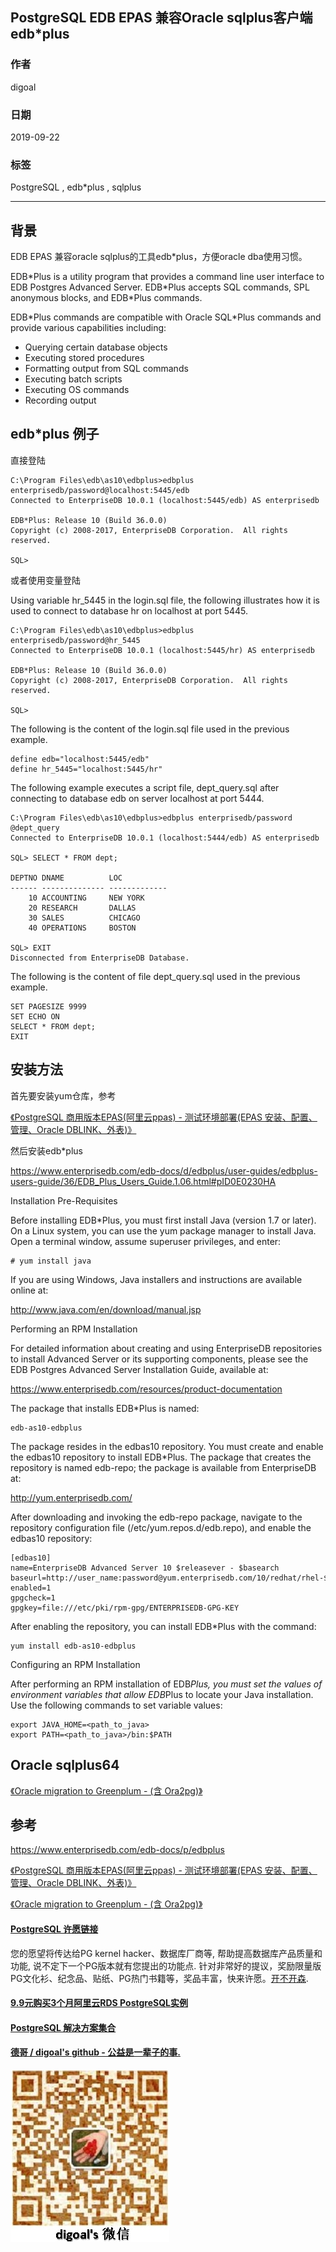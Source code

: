 ## PostgreSQL EDB EPAS 兼容Oracle sqlplus客户端edb\*plus   
                                         
### 作者                                         
digoal                                         
                                         
### 日期                                         
2019-09-22                                        
                                         
### 标签                                         
PostgreSQL , edb\*plus , sqlplus      
                                         
----                                         
                                         
## 背景      
EDB EPAS 兼容oracle sqlplus的工具edb*plus，方便oracle dba使用习惯。    
  
EDB\*Plus is a utility program that provides a command line user interface to EDB Postgres Advanced Server. EDB\*Plus accepts SQL commands, SPL anonymous blocks, and EDB\*Plus commands.  
  
EDB\*Plus commands are compatible with Oracle SQL\*Plus commands and provide various capabilities including:  
  
- Querying certain database objects  
- Executing stored procedures  
- Formatting output from SQL commands  
- Executing batch scripts  
- Executing OS commands  
- Recording output  
  
## edb\*plus 例子  
直接登陆  
  
```  
C:\Program Files\edb\as10\edbplus>edbplus enterprisedb/password@localhost:5445/edb  
Connected to EnterpriseDB 10.0.1 (localhost:5445/edb) AS enterprisedb  
   
EDB*Plus: Release 10 (Build 36.0.0)  
Copyright (c) 2008-2017, EnterpriseDB Corporation.  All rights reserved.  
   
SQL>   
```  
  
或者使用变量登陆  
  
Using variable hr_5445 in the login.sql file, the following illustrates how it is used to connect to database hr on localhost at port 5445.  
  
```  
C:\Program Files\edb\as10\edbplus>edbplus enterprisedb/password@hr_5445  
Connected to EnterpriseDB 10.0.1 (localhost:5445/hr) AS enterprisedb  
   
EDB*Plus: Release 10 (Build 36.0.0)  
Copyright (c) 2008-2017, EnterpriseDB Corporation.  All rights reserved.  
   
SQL>  
```  
  
  
The following is the content of the login.sql file used in the previous example.  
  
```  
define edb="localhost:5445/edb"  
define hr_5445="localhost:5445/hr"  
```  
  
The following example executes a script file, dept_query.sql after connecting to database edb on server localhost at port 5444.  
  
```  
C:\Program Files\edb\as10\edbplus>edbplus enterprisedb/password @dept_query  
Connected to EnterpriseDB 10.0.1 (localhost:5444/edb) AS enterprisedb  
   
SQL> SELECT * FROM dept;  
   
DEPTNO DNAME          LOC  
------ -------------- -------------  
    10 ACCOUNTING     NEW YORK  
    20 RESEARCH       DALLAS  
    30 SALES          CHICAGO  
    40 OPERATIONS     BOSTON  
   
SQL> EXIT  
Disconnected from EnterpriseDB Database.   
```  
  
The following is the content of file dept_query.sql used in the previous example.  
  
```  
SET PAGESIZE 9999  
SET ECHO ON  
SELECT * FROM dept;  
EXIT  
```  
  
## 安装方法
  
首先要安装yum仓库，参考  
  
[《PostgreSQL 商用版本EPAS(阿里云ppas) - 测试环境部署(EPAS 安装、配置、管理、Oracle DBLINK、外表)》](../201801/20180119_01.md)    
  
然后安装edb\*plus  
  
https://www.enterprisedb.com/edb-docs/d/edbplus/user-guides/edbplus-users-guide/36/EDB_Plus_Users_Guide.1.06.html#pID0E0230HA  
  
Installation Pre-Requisites  
  
Before installing EDB\*Plus, you must first install Java (version 1.7 or later). On a Linux system, you can use the yum package manager to install Java. Open a terminal window, assume superuser privileges, and enter:  
  
```  
# yum install java  
```  
  
If you are using Windows, Java installers and instructions are available online at:  
  
http://www.java.com/en/download/manual.jsp  
  
Performing an RPM Installation  
  
For detailed information about creating and using EnterpriseDB repositories to install Advanced Server or its supporting components, please see the EDB Postgres Advanced Server Installation Guide, available at:  
  
https://www.enterprisedb.com/resources/product-documentation  
  
The package that installs EDB*Plus is named:  
  
```  
edb-as10-edbplus  
```  
  
The package resides in the edbas10 repository. You must create and enable the edbas10 repository to install EDB*Plus. The package that creates the repository is named edb-repo; the package is available from EnterpriseDB at:  
  
http://yum.enterprisedb.com/  
  
After downloading and invoking the edb-repo package, navigate to the repository configuration file (/etc/yum.repos.d/edb.repo), and enable the edbas10 repository:  
  
```  
[edbas10]  
name=EnterpriseDB Advanced Server 10 $releasever - $basearch  
baseurl=http://user_name:password@yum.enterprisedb.com/10/redhat/rhel-$releasever-$basearch  
enabled=1  
gpgcheck=1  
gpgkey=file:///etc/pki/rpm-gpg/ENTERPRISEDB-GPG-KEY  
```  
  
After enabling the repository, you can install EDB*Plus with the command:  
  
```  
yum install edb-as10-edbplus  
```  
  
Configuring an RPM Installation  
  
After performing an RPM installation of EDB*Plus, you must set the values of environment variables that allow EDB*Plus to locate your Java installation. Use the following commands to set variable values:  
  
  
```  
export JAVA_HOME=<path_to_java>  
export PATH=<path_to_java>/bin:$PATH  
```  
  
  
## Oracle sqlplus64  
[《Oracle migration to Greenplum - (含 Ora2pg)》](../201804/20180423_02.md)    
  
## 参考  
https://www.enterprisedb.com/edb-docs/p/edbplus  
  
[《PostgreSQL 商用版本EPAS(阿里云ppas) - 测试环境部署(EPAS 安装、配置、管理、Oracle DBLINK、外表)》](../201801/20180119_01.md)    
  
[《Oracle migration to Greenplum - (含 Ora2pg)》](../201804/20180423_02.md)    
  
    
  
  
  
  
  
  
  
  
  
  
  
  
  
  
  
  
  
  
  
  
  
  
  
  
  
  
  
  
  
  
  
  
  
  
  
  
  
  
  
  
  
  
  
  
  
  
  
  
  
  
  
  
  
  
  
  
  
  
  
  
  
  
  
  
  
  
  
  
  
#### [PostgreSQL 许愿链接](https://github.com/digoal/blog/issues/76 "269ac3d1c492e938c0191101c7238216")
您的愿望将传达给PG kernel hacker、数据库厂商等, 帮助提高数据库产品质量和功能, 说不定下一个PG版本就有您提出的功能点. 针对非常好的提议，奖励限量版PG文化衫、纪念品、贴纸、PG热门书籍等，奖品丰富，快来许愿。[开不开森](https://github.com/digoal/blog/issues/76 "269ac3d1c492e938c0191101c7238216").  
  
  
#### [9.9元购买3个月阿里云RDS PostgreSQL实例](https://www.aliyun.com/database/postgresqlactivity "57258f76c37864c6e6d23383d05714ea")
  
  
#### [PostgreSQL 解决方案集合](https://yq.aliyun.com/topic/118 "40cff096e9ed7122c512b35d8561d9c8")
  
  
#### [德哥 / digoal's github - 公益是一辈子的事.](https://github.com/digoal/blog/blob/master/README.md "22709685feb7cab07d30f30387f0a9ae")
  
  
![digoal's wechat](../pic/digoal_weixin.jpg "f7ad92eeba24523fd47a6e1a0e691b59")
  

